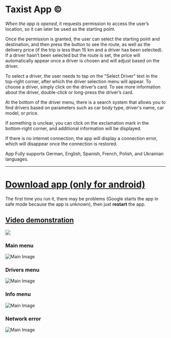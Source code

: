 # Taxist App ©

_When the app is opened_, it requests permission to access the user’s location, so it can later be used as the starting point.

Once the permission is granted, the user can select the starting point and destination, and then press the button to see the route, as well as the delivery price (if the trip is less than 15 km and a driver has been selected). If a driver hasn’t been selected but the route is set, the price will automatically appear once a driver is chosen and will adjust based on the driver.

To select a driver, the user needs to tap on the "Select Driver" text in the top-right corner, after which the driver selection menu will appear. To choose a driver, simply click on the driver’s card. To see more information about the driver, double-click or long-press the driver’s card.

At the bottom of the driver menu, there is a search system that allows you to find drivers based on parameters such as car body type, driver's name, car model, or price.

If something is unclear, you can click on the exclamation mark in the bottom-right corner, and additional information will be displayed.

If there is no internet connection, the app will display a connection error, which will disappear once the connection is restored.

App Fully supports German, English, Spanish, French, Polish, and Ukrainian languages.

________________________


# [Download app (only for android)](https://drive.google.com/file/d/1hdyv-SCe6SRzc6a2t_M9RwtwApgjx3nI/view?usp=sharing)
The first time you run it, there may be problems (Google starts the app in safe mode because the app is unknown), then just **restart** the app.

## [Video demonstration](https://www.youtube.com/watch?v=kHWMUHJNE88)

![](https://github.com/Tretiakk/Taxist-Demonstratoin/blob/main/Taxist%20Preview%203.png)

### Main menu
![Main Image](https://github.com/Tretiakk/Taxist-Demonstratoin/blob/main/Main.png)

### Drivers menu
![Main Image](https://github.com/Tretiakk/Taxist-Demonstratoin/blob/main/DriverList.png)

### Info menu
![Main Image](https://github.com/Tretiakk/Taxist-Demonstratoin/blob/main/Info.png)

### Network error
![Main Image](https://github.com/Tretiakk/Taxist-Demonstratoin/blob/main/Network.png)

